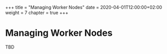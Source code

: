 +++
title = "Managing Worker Nodes"
date = 2020-04-01T12:00:00+02:00
weight = 7
chapter = true
+++

# Managing Worker Nodes

TBD